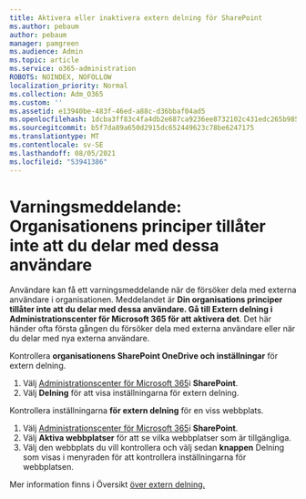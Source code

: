 ```yaml
---
title: Aktivera eller inaktivera extern delning för SharePoint
ms.author: pebaum
author: pebaum
manager: pamgreen
ms.audience: Admin
ms.topic: article
ms.service: o365-administration
ROBOTS: NOINDEX, NOFOLLOW
localization_priority: Normal
ms.collection: Adm_O365
ms.custom: ''
ms.assetid: e13940be-483f-46ed-a88c-d36bbaf04ad5
ms.openlocfilehash: 1dcba3ff83c4fa4db2e687ca9236ee8732102c431edc265b9856c94c126708d9
ms.sourcegitcommit: b5f7da89a650d2915dc652449623c78be6247175
ms.translationtype: MT
ms.contentlocale: sv-SE
ms.lasthandoff: 08/05/2021
ms.locfileid: "53941386"
---
```

# <a name="warning-message-your-organizations-policies-dont-allow-you-to-share-with-these-users"></a>Varningsmeddelande: Organisationens principer tillåter inte att du delar med dessa användare

Användare kan få ett varningsmeddelande när de försöker dela med externa användare i organisationen. Meddelandet är **Din organisations principer tillåter inte att du delar med dessa användare. Gå till Extern delning i Administrationscenter för Microsoft 365 för att aktivera det**. Det här händer ofta första gången du försöker dela med externa användare eller när du delar med nya externa användare.

Kontrollera **organisationens SharePoint OneDrive och inställningar** för extern delning.

1. Välj [Administrationscenter för Microsoft 365](https://admin.microsoft.com/AdminPortal/Home#/homepage">https://admin.microsoft.com/)i **SharePoint**.
3. Välj **Delning** för att visa inställningarna för extern delning.

Kontrollera inställningarna **för extern delning** för en viss webbplats.

1. Välj [Administrationscenter för Microsoft 365](https://admin.microsoft.com/AdminPortal/Home#/homepage">https://admin.microsoft.com/)i **SharePoint**.
2. Välj **Aktiva webbplatser** för att se vilka webbplatser som är tillgängliga.
3. Välj den webbplats du vill kontrollera och välj sedan **knappen** Delning som visas i menyraden för att kontrollera inställningarna för webbplatsen.

Mer information finns i Översikt [över extern delning.](https://docs.microsoft.com/sharepoint/external-sharing-overview)